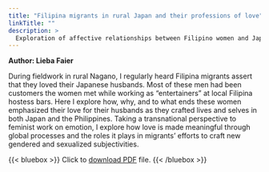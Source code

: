 ```yaml
---
title: "Filipina migrants in rural Japan and their professions of love"
linkTitle: ""
description: >
  Exploration of affective relationships between Filipino women and Japanese men in Nagano
---
```

**Author: Lieba Faier**

During fieldwork in rural Nagano, I regularly heard Filipina migrants assert that they loved their Japanese husbands. Most of these men had been customers the women met while working as “entertainers” at local Filipina hostess bars. Here I explore how, why, and to what ends these women emphasized their love for their husbands as they crafted lives and selves in both Japan and the Philippines. Taking a transnational perspective to feminist work on emotion, I explore how love is made meaningful through global processes and the roles it plays in migrants’ efforts to craft new gendered and sexualized subjectivities.

{{< bluebox >}}
Click to [download PDF](https://timog.org/pdf/filpina-migrants-in-rural-japan-and-their-professions-of-love.pdf) file.
{{< /bluebox >}}

